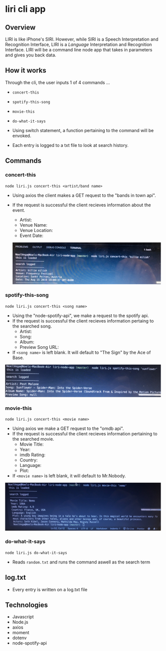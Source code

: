 # liri cli app

## Overview
LIRI is like iPhone's SIRI. However, while SIRI is a Speech Interpretation and Recognition Interface, LIRI is a _Language_ Interpretation and Recognition Interface. LIRI will be a command line node app that takes in parameters and gives you back data.

## How it works

Through the cli, the user inputs 1 of 4 commands ...
* `concert-this` 
* `spotify-this-song`
* `movie-this`
* `do-what-it-says`

* Using switch statement, a function pertaining to the command will be envoked.

* Each entry is logged to a txt file to look at search history.


## Commands 

### concert-this

`node liri.js concert-this <artist/band name>`

* Using axios the client makes a GET request to the "bands in town api".
* If the request is successful the client recieves information about the event.
    * Artist: 
    * Venue Name:
    * Venue Location:
    * Event Date:

    ![example](/assets/images/concert-this.jpg)



### spotify-this-song

`node liri.js concert-this <song name>`

* Using the "node-spotify-api", we make a request to the spotify api.
* If the request is successful the client recieves information pertaing to the searched song.
    * Artist:
    * Song:
    * Album:
    * Preview Song URL:
* If `<song name>` is left blank. It will default to  "The Sign" by the Ace of Base.

![example](/assets/images/spotify-this.jpg)



### movie-this

`node liri.js concert-this <movie name>`

* Using axios we make a GET request to the "omdb api".
* If the request is successful the client recieves information pertaining to the searched movie.
    * Movie Title:
    * Year:
    * imdb Rating:
    * Country:
    * Language:
    * Plot:
* If `<movie name>` is left blank, it will default to Mr.Nobody.

![example](/assets/images/movie-this.jpg)


### do-what-it-says

`node liri.js do-what-it-says`

* Reads `random.txt` and runs the command aswell as the search term


## log.txt

* Every entry is written on a log.txt file

## Technologies 
* Javascript
* Node.js
* axios
* moment
* dotenv
* node-spotify-api


